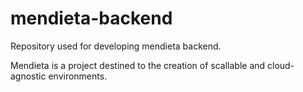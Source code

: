 # mendieta-backend
Repository used for developing mendieta backend.

Mendieta is a project destined to the creation of scallable and cloud-agnostic environments.
